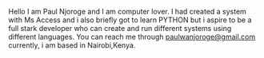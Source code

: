 Hello I am Paul Njoroge and I am computer lover.
I had created a system with Ms Access and i also briefly got to learn PYTHON but i aspire to be a full stark developer who can create and run different systems using different languages.
You can reach me through paulwanjoroge@gmail.com
currently, i am based in Nairobi,Kenya.
